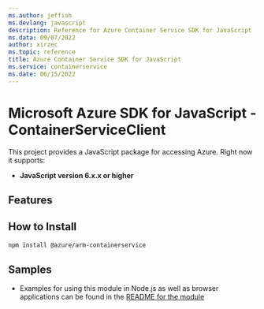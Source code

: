 ```yaml
---
ms.author: jeffish
ms.devlang: javascript
description: Reference for Azure Container Service SDK for JavaScript
ms.data: 09/07/2022
author: xirzec
ms.topic: reference
title: Azure Container Service SDK for JavaScript
ms.service: containerservice
ms.date: 06/15/2022
---
```

# Microsoft Azure SDK for JavaScript - ContainerServiceClient
This project provides a JavaScript package for accessing Azure. Right now it supports:
- **JavaScript version 6.x.x or higher**

## Features


## How to Install

```bash
npm install @azure/arm-containerservice
```

## Samples

* Examples for using this module in Node.js as well as browser applications can be found in the [README for the module](https://www.npmjs.com/package/@azure/arm-containerservice)